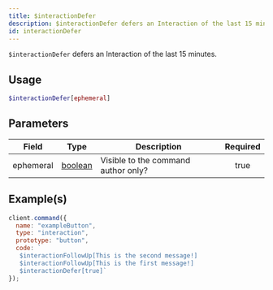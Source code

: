 ```yaml
---
title: $interactionDefer
description: $interactionDefer defers an Interaction of the last 15 minutes.
id: interactionDefer
---
```


`$interactionDefer` defers an Interaction of the last 15 minutes.

## Usage

```php
$interactionDefer[ephemeral]
```

## Parameters

| Field     | Type                                                                                                | Description                         | Required |
| --------- | --------------------------------------------------------------------------------------------------- | ----------------------------------- | :------: |
| ephemeral | [boolean](https://developer.mozilla.org/en-US/docs/Web/JavaScript/Reference/Global_Objects/Boolean) | Visible to the command author only? |   true   |

## Example(s)

```javascript
client.command({
  name: "exampleButton",
  type: "interaction",
  prototype: "button",
  code: `
   $interactionFollowUp[This is the second message!] 
   $interactionFollowUp[This is the first message!] 
   $interactionDefer[true]`
});
```
